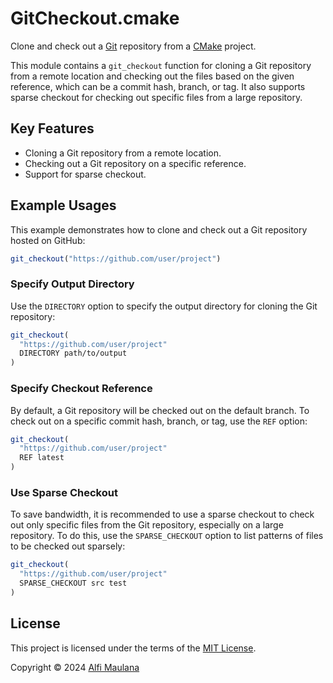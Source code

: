 # GitCheckout.cmake

Clone and check out a [Git](https://git-scm.com/) repository from a [CMake](https://cmake.org/) project.

This module contains a `git_checkout` function for cloning a Git repository from a remote location and checking out the files based on the given reference, which can be a commit hash, branch, or tag.
It also supports sparse checkout for checking out specific files from a large repository.

## Key Features

- Cloning a Git repository from a remote location.
- Checking out a Git repository on a specific reference.
- Support for sparse checkout.

## Example Usages

This example demonstrates how to clone and check out a Git repository hosted on GitHub:

```cmake
git_checkout("https://github.com/user/project")
```

### Specify Output Directory

Use the `DIRECTORY` option to specify the output directory for cloning the Git repository:

```cmake
git_checkout(
  "https://github.com/user/project"
  DIRECTORY path/to/output
)
```

### Specify Checkout Reference

By default, a Git repository will be checked out on the default branch. To check out on a specific commit hash, branch, or tag, use the `REF` option:

```cmake
git_checkout(
  "https://github.com/user/project"
  REF latest
)
```

### Use Sparse Checkout

To save bandwidth, it is recommended to use a sparse checkout to check out only specific files from the Git repository, especially on a large repository.
To do this, use the `SPARSE_CHECKOUT` option to list patterns of files to be checked out sparsely:

```cmake
git_checkout(
  "https://github.com/user/project"
  SPARSE_CHECKOUT src test
)
```

## License

This project is licensed under the terms of the [MIT License](./LICENSE).

Copyright © 2024 [Alfi Maulana](https://github.com/threeal)
